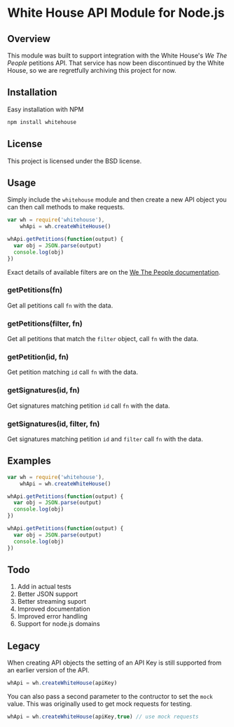 # White House API Module for Node.js

## Overview

This module was built to support integration with the White House's _We The People_ petitions API.
That service has now been discontinued by the White House, so we are regretfully archiving this
project for now.

## Installation

Easy installation with NPM

```bash
npm install whitehouse
```

## License

This project is licensed under the BSD license.

## Usage

Simply include the `whitehouse` module and then create a new API object you can then call methods to
make requests.

```javascript
var wh = require('whitehouse'),
    whApi = wh.createWhiteHouse()

whApi.getPetitions(function(output) {
  var obj = JSON.parse(output)
  console.log(obj)
})
```

Exact details of available filters are on the
[We The People documentation](https://petitions.whitehouse.gov/developers).

### getPetitions(fn)

Get all petitions call `fn` with the data.

### getPetitions(filter, fn)

Get all petitions that match the `filter` object, call `fn` with the data.

### getPetition(id, fn)

Get petition matching `id` call `fn` with the data.

### getSignatures(id, fn)

Get signatures matching petition `id` call `fn` with the data.

### getSignatures(id, filter, fn)

Get signatures matching petition `id` and `filter` call `fn` with the data.


## Examples

```javascript
var wh = require('whitehouse'),
    whApi = wh.createWhiteHouse()

whApi.getPetitions(function(output) {
  var obj = JSON.parse(output)
  console.log(obj)
})

whApi.getPetitions(function(output) {
  var obj = JSON.parse(output)
  console.log(obj)
})
```

## Todo

1. Add in actual tests
2. Better JSON support
3. Better streaming suport
4. Improved documentation
5. Improved error handling
6. Support for node.js domains

## Legacy

When creating API objects the setting of an API Key is still supported from an earlier version of
the API.

```javascript
whApi = wh.createWhiteHouse(apiKey)
```

You can also pass a second parameter to the contructor to set the `mock` value. This was originally
used to get mock requests for testing.

```javascript
whApi = wh.createWhiteHouse(apiKey,true) // use mock requests
```
